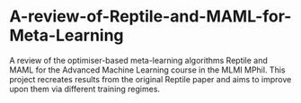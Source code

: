 # A-review-of-Reptile-and-MAML-for-Meta-Learning
A review of the optimiser-based meta-learning algorithms Reptile and MAML for the Advanced Machine Learning course in the MLMI MPhil. This project recreates results from the original Reptile paper and aims to improve upon them via different training regimes.
